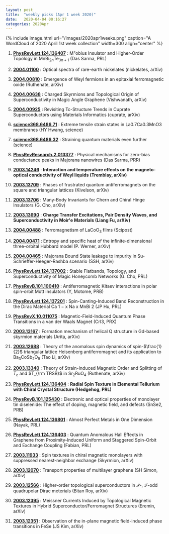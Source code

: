 ```yaml
---
layout: post
title:  "weekly picks (Apr 1 week 2020)"
date:   2020-04-04 00:16:27
categories: 2020Apr
---
```



{% include image.html url="/images/2020apr1weeks.png" caption="A WordCloud of 2020 April 1st week collection" width=300 align="center" %}

1. **[PhysRevLett.124.136407](https://link.aps.org/doi/10.1103/PhysRevLett.124.136407)** :  M\"obius Insulator and Higher-Order Topology in ${\mathrm{MnBi}}_{2n}{\mathrm{Te}}_{3n+1}$ (Das Sarma, PRL)


1. **[2004.01100](http://arxiv.org/abs/2004.01100)** :  Optical spectra of rare-earth nickelates (nickelates, arXiv)

1. **[2004.00810](http://arxiv.org/abs/2004.00810)** :  Emergence of Weyl fermions in an epitaxial ferromagnetic oxide (Ruthenate, arXiv)

1. **[2004.00638](http://arxiv.org/abs/2004.00638)** :  Charged Skyrmions and Topological Origin of Superconductivity in Magic Angle Graphene (Vishwanath, arXiv)

1. **[2004.00925](http://arxiv.org/abs/2004.00925)** :  Revisiting Tc-Structure Trends in Cuprate Superconductors using Materials Informatics (cuprate, arXiv)

1. **[science368.6486.71](https://science.sciencemag.org/content/368/6486/71)** :  Extreme tensile strain states in La0.7Ca0.3MnO3 membranes (HY Hwang, science)

1. **[science368.6486.32](https://science.sciencemag.org/content/368/6486/32)** :  Straining quantum materials even further (science)

1. **[PhysRevResearch.2.013377](https://link.aps.org/doi/10.1103/PhysRevResearch.2.013377)** :  Physical mechanisms for zero-bias conductance peaks in Majorana nanowires (Das Sarma, PRR)


1. **[2003.14246](http://arxiv.org/abs/2003.14246)** :  **Interaction and temperature effects on the magneto-optical conductivity of Weyl liquids (Tremblay, arXiv)**

1. **[2003.13709](http://arxiv.org/abs/2003.13709)** :  Phases of frustrated quantum antiferromagnets on the square and triangular lattices (Kivelson, arXiv)

1. **[2003.13706](http://arxiv.org/abs/2003.13706)** :  Many-Body Invariants for Chern and Chiral Hinge Insulators (G. Cho, arXiv)

1. **[2003.13690](http://arxiv.org/abs/2003.13690)** :  **Charge Transfer Excitations, Pair Density Waves, and Superconductivity in Moir\'e Materials (Liang Fu, arXiv)**

1. **[2004.00488](http://arxiv.org/abs/2004.00488)** :  Ferromagnetism of LaCoO$_3$ films (Scipost)

1. **[2004.00471](http://arxiv.org/abs/2004.00471)** :  Entropy and specific heat of the infinite-dimensional three-orbital Hubbard model (P. Werner, arXiv)

1. **[2004.00465](http://arxiv.org/abs/2004.00465)** :  Majorana Bound State leakage to impurity in Su-Schrieffer-Heeger-Rashba scenario (SSH, arXiv)

1. **[PhysRevLett.124.137002](https://link.aps.org/doi/10.1103/PhysRevLett.124.137002)** :  Stable Flatbands, Topology, and Superconductivity of Magic Honeycomb Networks (G. Cho, PRL)



1. **[PhysRevB.101.100410](https://link.aps.org/doi/10.1103/PhysRevB.101.100410)** :  Antiferromagnetic Kitaev interactions in polar spin-orbit Mott insulators (Y, Motome, PRB)

1. **[PhysRevLett.124.137201](https://link.aps.org/doi/10.1103/PhysRevLett.124.137201)** :  Spin-Canting-Induced Band Reconstruction in the Dirac Material Ca 1 − x Na x MnBi 2 (JP Hu, PRL)

1. **[PhysRevX.10.011075](https://link.aps.org/doi/10.1103/PhysRevX.10.011075)** :  Magnetic-Field-Induced Quantum Phase Transitions in a van der Waals Magnet (CrI3, PRX)


1. **[2003.13167](http://arxiv.org/abs/2003.13167)** :  Formation mechanism of helical Q structure in Gd-based skyrmion materials (Arita, arXiv)

1. **[2003.12688](http://arxiv.org/abs/2003.12688)** :  Theory of the anomalous spin dynamics of spin-$\frac{1}{2}$ triangular lattice Heisenberg antiferromagnet and its application to Ba$_3$CoSb$_2$O$_9$ (Tao Li, arXiv)

1. **[2003.13340](http://arxiv.org/abs/2003.13340)** :  Theory of Strain-Induced Magnetic Order and Splitting of $T_c$ and $T_{\rm TRSB}$ in Sr$_2$RuO$_4$ (Ruthenate, arXiv)

1. **[PhysRevLett.124.136404](https://link.aps.org/doi/10.1103/PhysRevLett.124.136404)** :  **Radial Spin Texture in Elemental Tellurium with Chiral Crystal Structure (Hedgehog, PRL)**

1. **[PhysRevB.101.125430](https://link.aps.org/doi/10.1103/PhysRevB.101.125430)** :  Electronic and optical properties of monolayer tin diselenide: The effect of doping, magnetic field, and defects (SnSe2, PRB)

1. **[PhysRevLett.124.136801](https://link.aps.org/doi/10.1103/PhysRevLett.124.136801)** :  Almost Perfect Metals in One Dimension (Nayak, PRL)

1. **[PhysRevLett.124.136403](https://link.aps.org/doi/10.1103/PhysRevLett.124.136403)** :  Quantum Anomalous Hall Effects in Graphene from Proximity-Induced Uniform and Staggered Spin-Orbit and Exchange Coupling (Fabian, PRL)


1. **[2003.11933](http://arxiv.org/abs/2003.11933)** :  Spin textures in chiral magnetic monolayers with suppressed nearest-neighbor exchange (Skyrmion, arXiv)

1. **[2003.12070](http://arxiv.org/abs/2003.12070)** :  Transport properties of multilayer graphene (SH Simon, arXiv)

1. **[2003.12566](http://arxiv.org/abs/2003.12566)** :  Higher-order topological superconductors in ${\mathcal P}$-, ${\mathcal T}$-odd quadrupolar Dirac meterials (Bitan Roy, arXiv)

1. **[2003.12395](http://arxiv.org/abs/2003.12395)** :  Meissner Currents Induced by Topological Magnetic Textures in Hybrid Superconductor/Ferromagnet Structures (Eremin, arXiv)

1. **[2003.12351](http://arxiv.org/abs/2003.12351)** :  Observation of the in-plane magnetic field-induced phase transitions in FeSe (JS Kim, arXiv)
